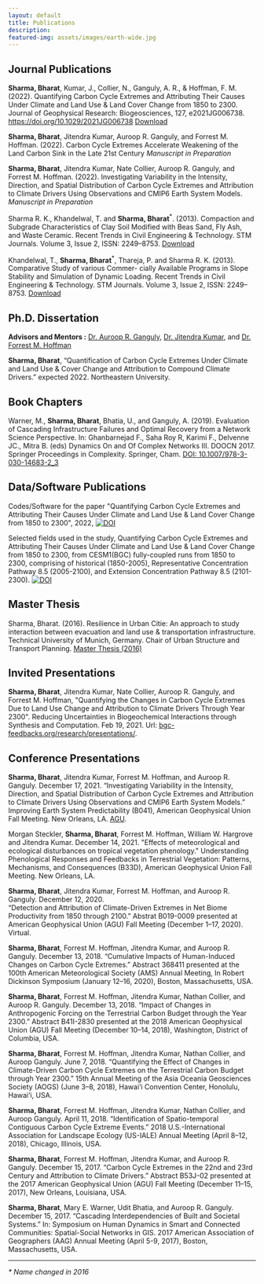 ```yaml
---
layout: default
title: Publications 
description: 
featured-img: assets/images/earth-wide.jpg
---
```

## Journal Publications

**Sharma, Bharat**, Kumar, J., Collier, N., Ganguly, A. R., & Hoffman, F. M. (2022). Quantifying Carbon Cycle Extremes and Attributing Their Causes Under Climate and Land Use & Land Cover Change from 1850 to 2300. Journal of Geophysical Research: Biogeosciences, 127, e2021JG006738. https://doi.org/10.1029/2021JG006738 
[Download](./papers/Sharma_2022_JGRB.pdf)

**Sharma, Bharat**, Jitendra Kumar, Auroop R. Ganguly, and Forrest M. Hoffman. (2022).
Carbon Cycle Extremes Accelerate Weakening of the Land Carbon Sink in the Late 21st Century
_Manuscript in Preparation_ 

**Sharma, Bharat**, Jitendra Kumar, Nate Collier, Auroop R. Ganguly, and Forrest M. Hoffman. (2022).
Investigating Variability in the Intensity, Direction, and Spatial Distribution of Carbon Cycle Extremes and Attribution to Climate Drivers Using Observations and CMIP6 Earth System Models.
_Manuscript in Preparation_ 

Sharma R. K., Khandelwal, T. and **Sharma, Bharat**<sup>*</sup>. (2013). Compaction and Subgrade Characteristics of Clay
Soil Modified with Beas Sand, Fly Ash, and Waste Ceramic. Recent Trends in Civil Engineering & Technology.
STM Journals. Volume 3, Issue 2, ISSN: 2249–8753. 
[Download](./papers/Characteristic_paper_UG.pdf) <br>


Khandelwal, T., **Sharma, Bharat**<sup>*</sup>, Thareja, P. and Sharma R. K. (2013). Comparative Study of various Commer-
cially Available Programs in Slope Stability and Simulation of Dynamic Loading. Recent Trends in Civil Engineering
& Technology. STM Journals. Volume 3, Issue 2, ISSN: 2249–8753. 
[Download](./papers/Comparative_paper_UG.pdf) <br>


## Ph.D. Dissertation

**Advisors and Mentors :** <a href="https://coe.northeastern.edu/people/ganguly-auroop/" target="_blank">Dr. Auroop R. Ganguly</a>, <a href="https://www.ornl.gov/staff-profile/jitendra-kumar" target="_blank">Dr. Jitendra Kumar</a>, and <a href="https://www.climatemodeling.org/~forrest/" target="_blank">Dr. Forrest M. Hoffman</a>

**Sharma, Bharat**, “Quantification of Carbon Cycle Extremes Under Climate and Land Use & Cover Change and Attribution to Compound Climate Drivers.” expected 2022. Northeastern University. 


## Book Chapters

Warner, M., **Sharma, Bharat**, Bhatia, U., and Ganguly, A. (2019).
Evaluation of Cascading Infrastructure Failures and Optimal Recovery from a Network Science Perspective. 
In: Ghanbarnejad F., Saha Roy R, Karimi F., Delvenne JC., Mitra B. (eds) Dynamics On and Of Complex Networks III. DOOCN 2017. 
Springer Proceedings in Complexity. Springer, Cham. 
[DOI: 10.1007/978-3-030-14683-2_3](https://doi.org/10.1007/978-3-030-14683-2_3)


## Data/Software Publications

Codes/Software for the paper "Quantifying Carbon Cycle Extremes and Attributing Their Causes Under Climate and Land Use & Land Cover Change from 1850 to 2300", 2022, [![DOI](https://zenodo.org/badge/413554760.svg)](https://zenodo.org/badge/latestdoi/413554760)

Selected fields used in the study, Quantifying Carbon Cycle Extremes and Attributing Their Causes Under Climate and Land Use & Land Cover Change from 1850 to 2300, from CESM1(BGC) fully-coupled runs from 1850 to 2300, comprising of historical (1850-2005), Representative Concentration Pathway 8.5 (2005-2100), and Extension Concentration Pathway 8.5 (2101-2300). [![DOI](https://zenodo.org/badge/DOI/10.5281/zenodo.5548153.svg)](https://doi.org/10.5281/zenodo.5548153)


## Master Thesis

Sharma, Bharat. (2016). Resilience in Urban Citie: An approach to study interaction between evacuation and
land use & transportation infrastructure. Technical University of Munich, Germany. Chair of Urban Structure and
Transport Planning.
[Master Thesis (2016)](./papers/Sharma_masterthesis_TUM_2016.pdf) <br>

## Invited Presentations
**Sharma, Bharat**, Jitendra Kumar, Nate Collier, Auroop R. Ganguly, and Forrest M. Hoffman, "Quantifying the Changes in Carbon Cycle Extremes Due to Land Use Change and Attribution to Climate Drivers Through Year 2300". Reducing Uncertainties in Biogeochemical Interactions through Synthesis and Computation. Feb 19, 2021. Url: [bgc-feedbacks.org/research/presentations/](https://www.bgc-feedbacks.org/research/presentations/Sharma_RUBISCO-SFA_20210219.pdf).


## Conference Presentations

**Sharma, Bharat**, Jitendra Kumar, Forrest M. Hoffman, and Auroop R. Ganguly. 
December 17, 2021. 
“Investigating Variability in the Intensity, Direction, and Spatial Distribution of Carbon Cycle Extremes and Attribution to Climate Drivers Using Observations and CMIP6 Earth System Models.” 
Improving Earth System Predictability (B041), 
American Geophysical Union Fall Meeting. New Orleans, LA. 
[AGU](https://agu2021fallmeeting-agu.ipostersessions.com/default.aspx?s=71-89-8B-05-7E-BE-42-CF-33-5D-F5-8A-F4-6A-77-AC&guestview=true).

Morgan Steckler, **Sharma, Bharat**, Forrest M. Hoffman, William W. Hargrove and Jitendra Kumar. 
December 14, 2021. 
"Effects of meteorological and ecological disturbances on tropical vegetation phenology." 
Understanding Phenological Responses and Feedbacks in Terrestrial Vegetation: 
Patterns, Mechanisms, and Consequences (B33D), 
American Geophysical Union Fall Meeting. New Orleans, LA.

**Sharma, Bharat**, Jitendra Kumar, Forrest M. Hoffman, and Auroop R. Ganguly. 
December 12, 2020.  
“Detection and Attribution of Climate-Driven Extremes in Net Biome Productivity from 1850 through 2100.” 
Abstrat B019-0009 presented at American Geophysical Union (AGU) Fall Meeting (December 1–17, 2020).  Virtual. 

**Sharma, Bharat**, Forrest M. Hoffman, Jitendra Kumar, and Auroop R. Ganguly. December 13, 2018. 
“Cumulative Impacts of Human-Induced Changes on Carbon Cycle Extremes.” 
Abstract 368411 presented at the 100th American Meteorological Society (AMS) Annual Meeting, 
In Robert Dickinson Symposium (January 12–16, 2020), Boston, Massachusetts, USA.

**Sharma, Bharat**, Forrest M. Hoffman, Jitendra Kumar, Nathan Collier, and Auroop R. Ganguly. 
December 13, 2018. 
“Impact of Changes in Anthropogenic Forcing on the Terrestrial Carbon Budget through the Year 2300.” 
Abstract B41I-2830 presented at the 2018 American Geophysical Union (AGU) Fall Meeting 
(December 10–14, 2018), Washington, District of Columbia, USA.

**Sharma, Bharat**, Forrest M. Hoffman, Jitendra Kumar, Nathan Collier, and Auroop Ganguly. June 7, 2018. 
“Quantifying the Effect of Changes in Climate-Driven Carbon Cycle Extremes on the Terrestrial Carbon Budget through Year 2300.” 
15th Annual Meeting of the Asia Oceania Geosciences Society (AOGS) (June 3–8, 2018), 
Hawai‘i Convention Center, Honolulu, Hawai‘i, USA.

**Sharma, Bharat**, Forrest M. Hoffman, Jitendra Kumar, Nathan Collier, and Auroop Ganguly.
April 11, 2018. 
“Identification of Spatio-temporal Contiguous Carbon Cycle Extreme Events.” 
2018 U.S.-International Association for Landscape Ecology (US-IALE) Annual Meeting (April 8–12, 2018), 
Chicago, Illinois, USA.

**Sharma, Bharat**, Forrest M. Hoffman, Jitendra Kumar, and Auroop R. Ganguly. 
December 15, 2017. 
“Carbon Cycle Extremes in the 22nd and 23rd Century and Attribution to Climate Drivers.”
Abstract B53J-02 presented at the 2017 American Geophysical Union (AGU) Fall Meeting (December 11–15, 2017), 
New Orleans, Louisiana, USA.

**Sharma, Bharat**, Mary E. Warner, Udit Bhatia, and Auroop R. Ganguly. 
December 15, 2017. 
“Cascading Interdependencies of Built and Societal Systems.”
In: Symposium on Human Dynamics in Smart and Connected Communities: Spatial-Social Networks in GIS.
2017 American Association of Geographers (AAG) Annual Meeting (April 5-9, 2017), 
Boston, Massachusetts, USA.


<hr>

_* Name changed in 2016_